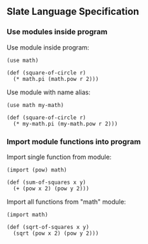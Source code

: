 ## Slate Language Specification

### Use modules inside program

Use module inside program:
```
(use math)

(def (square-of-circle r) 
  (* math.pi (math.pow r 2)))
```

Use module with name alias:
```
(use math my-math)

(def (square-of-circle r) 
  (* my-math.pi (my-math.pow r 2)))
```

### Import module functions into program

Import single function from module:
```
(import (pow) math)

(def (sum-of-squares x y)
  (+ (pow x 2) (pow y 2)))
```

Import all functions from "math" module:
```
(import math)

(def (sqrt-of-squares x y)
  (sqrt (pow x 2) (pow y 2)))
```
